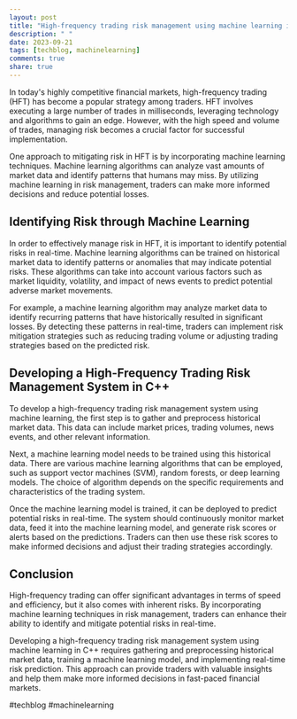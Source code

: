 ```yaml
---
layout: post
title: "High-frequency trading risk management using machine learning in C++"
description: " "
date: 2023-09-21
tags: [techblog, machinelearning]
comments: true
share: true
---
```


In today's highly competitive financial markets, high-frequency trading (HFT) has become a popular strategy among traders. HFT involves executing a large number of trades in milliseconds, leveraging technology and algorithms to gain an edge. However, with the high speed and volume of trades, managing risk becomes a crucial factor for successful implementation.

One approach to mitigating risk in HFT is by incorporating machine learning techniques. Machine learning algorithms can analyze vast amounts of market data and identify patterns that humans may miss. By utilizing machine learning in risk management, traders can make more informed decisions and reduce potential losses.

## Identifying Risk through Machine Learning

In order to effectively manage risk in HFT, it is important to identify potential risks in real-time. Machine learning algorithms can be trained on historical market data to identify patterns or anomalies that may indicate potential risks. These algorithms can take into account various factors such as market liquidity, volatility, and impact of news events to predict potential adverse market movements.

For example, a machine learning algorithm may analyze market data to identify recurring patterns that have historically resulted in significant losses. By detecting these patterns in real-time, traders can implement risk mitigation strategies such as reducing trading volume or adjusting trading strategies based on the predicted risk.

## Developing a High-Frequency Trading Risk Management System in C++

To develop a high-frequency trading risk management system using machine learning, the first step is to gather and preprocess historical market data. This data can include market prices, trading volumes, news events, and other relevant information. 

Next, a machine learning model needs to be trained using this historical data. There are various machine learning algorithms that can be employed, such as support vector machines (SVM), random forests, or deep learning models. The choice of algorithm depends on the specific requirements and characteristics of the trading system.

Once the machine learning model is trained, it can be deployed to predict potential risks in real-time. The system should continuously monitor market data, feed it into the machine learning model, and generate risk scores or alerts based on the predictions. Traders can then use these risk scores to make informed decisions and adjust their trading strategies accordingly.

## Conclusion

High-frequency trading can offer significant advantages in terms of speed and efficiency, but it also comes with inherent risks. By incorporating machine learning techniques in risk management, traders can enhance their ability to identify and mitigate potential risks in real-time.

Developing a high-frequency trading risk management system using machine learning in C++ requires gathering and preprocessing historical market data, training a machine learning model, and implementing real-time risk prediction. This approach can provide traders with valuable insights and help them make more informed decisions in fast-paced financial markets.

#techblog #machinelearning